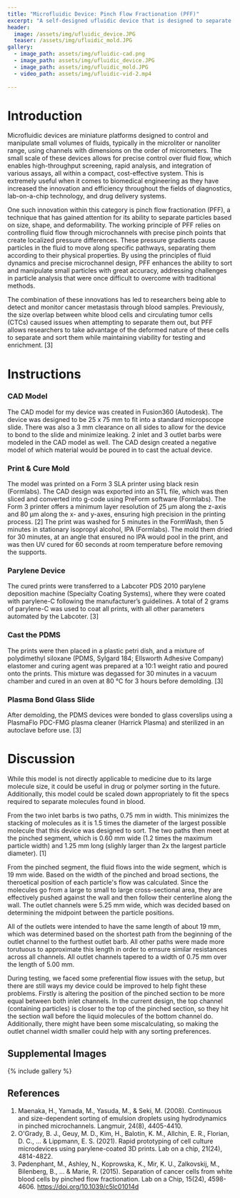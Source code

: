 ```yaml
---
title: "Microfluidic Device: Pinch Flow Fractionation (PFF)"
excerpt: "A self-designed ufluidic device that is designed to separate molecules of 125-150 um and 425-500um in solution."
header:
  image: /assets/img/ufluidic_device.JPG
  teaser: /assets/img/ufluidic_mold.JPG
gallery:
  - image_path: assets/img/ufluidic-cad.png
  - image_path: assets/img/ufluidic_device.JPG
  - image_path: assets/img/ufluidic_mold.JPG
  - video_path: assets/img/ufluidic-vid-2.mp4
   
---
```


# Introduction

Microfluidic devices are miniature platforms designed to control and manipulate small volumes of fluids, typically in the microliter or nanoliter range, using channels with dimensions on the order of micrometers. The small scale of these devices allows for precise control over fluid flow, which enables high-throughput screening, rapid analysis, and integration of various assays, all within a compact, cost-effective system. This is extremely useful when it comes to biomedical engineering as they have increased the innovation and efficiency throughout the fields of diagnostics, lab-on-a-chip technology, and drug delivery systems.

One such innovation within this category is pinch flow fractionation (PFF), a technique that has gained attention for its ability to separate particles based on size, shape, and deformability. The working principle of PFF relies on controlling fluid flow through microchannels with precise pinch points that create localized pressure differences. These pressure gradients cause particles in the fluid to move along specific pathways, separating them according to their physical properties. By using the principles of fluid dynamics and precise microchannel design, PFF enhances the ability to sort and manipulate small particles with great accuracy, addressing challenges in particle analysis that were once difficult to overcome with traditional methods.

The combination of these innovations has led to researchers being able to detect and monitor cancer metastasis through blood samples. Previously, the size overlap between white blood cells and circulating tumor cells (CTCs) caused issues when attempting to separate them out, but PFF allows researchers to take advantage of the deformed nature of these cells to separate and sort them while maintaining viability for testing and enrichment. [3]  


# Instructions

### CAD Model

The CAD model for my device was created in Fusion360 (Autodesk). The device was designed to be 25 x 75 mm to fit into a standard micropscope slide. There was also a 3 mm clearance on all sides to allow for the device to bond to the slide and minimize leaking. 2 inlet and 3 outlet barbs were modeled in the CAD model as well. The CAD design created a negative model of which material would be poured in to cast the actual device.

### Print & Cure Mold

The model was printed on a Form 3 SLA printer using black resin (Formlabs). The CAD design was exported into an STL file, which was then sliced and converted into g-code using PreForm software (Formlabs). The Form 3 printer offers a minimum layer resolution of 25 μm along the z-axis and 80 μm along the x- and y-axes, ensuring high precision in the printing process. [2] The print was washed for 5 minutes in the FormWash, then 5 minutes in stationary isopropyl alcohol, IPA (Formlabs). The mold them dried for 30 minutes, at an angle that ensured no IPA would pool in the print, and was then UV cured for 60 seconds at room temperature before removing the supports.

### Parylene Device

The cured prints were transferred to a Labcoter PDS 2010 parylene deposition machine (Specialty Coating Systems), where they were coated with parylene-C following the manufacturer’s guidelines. A total of 2 grams of parylene-C was used to coat all prints, with all other parameters automated by the Labcoter. [3]

### Cast the PDMS

The prints were then placed in a plastic petri dish, and a mixture of polydimethyl siloxane (PDMS, Sylgard 184; Ellsworth Adhesive Company) elastomer and curing agent was prepared at a 10:1 weight ratio and poured onto the prints. This mixture was degassed for 30 minutes in a vacuum chamber and cured in an oven at 80 °C for 3 hours before demolding. [3]

### Plasma Bond Glass Slide

After demolding, the PDMS devices were bonded to glass coverslips using a PlasmaFlo PDC-FMG plasma cleaner (Harrick Plasma) and sterilized in an autoclave before use. [3]

# Discussion

While this model is not directly applicable to medicine due to its large molecule size, it could be useful in drug or polymer sorting in the future. Additionally, this model could be scaled down appropriately to fit the specs required to separate molecules found in blood.

From the two inlet barbs is two paths, 0.75 mm in width. This minimizes the stacking of molecules as it is 1.5 times the diameter of the largest possible molecule that this device was designed to sort. The two paths then meet at the pinched segment, which is 0.60 mm wide (1.2 times the maximum particle width) and 1.25 mm long (slighly larger than 2x the largest particle diameter). [1] 

From the pinched segment, the fluid flows into the wide segment, which is 19 mm wide. Based on the width of the pinched and broad sections, the theroetical position of each particle's flow was calculated. Since the molecules go from a large to small to large cross-sectional area, they are effectively pushed against the wall and then follow their centerline along the wall. The outlet channels were 5.25 mm wide, which was decided based on determining the midpoint between the particle positions. 

All of the outlets were intended to have the same length of about 19 mm, which was determined based on the shortest path from the beginning of the outlet channel to the furthest outlet barb. All other paths were made more torutuous to approximate this length in order to ernsure similar resistances across all channels. All outlet channels tapered to a width of 0.75 mm over the length of 5.00 mm.

During testing, we faced some preferential flow issues with the setup, but there are still ways my device could be improved to help fight these problems. Firstly is altering the position of the pinched section to be more equal between both inlet channels. In the current design, the top channel (containing particles) is closer to the top of the pinched section, so they hit the section wall before the liquid molecules of the bottom channel do. Additionally, there might have been some miscalculating, so making the outlet channel width smaller could help with any sorting preferences.


## Supplemental Images
{% include gallery %}

## References
1. Maenaka, H., Yamada, M., Yasuda, M., & Seki, M. (2008). Continuous and size-dependent sorting of emulsion droplets using hydrodynamics in pinched microchannels. Langmuir, 24(8), 4405-4410.
2. O'Grady, B. J., Geuy, M. D., Kim, H., Balotin, K. M., Allchin, E. R., Florian, D. C., ... & Lippmann, E. S. (2021). Rapid prototyping of cell culture microdevices using parylene-coated 3D prints. Lab on a chip, 21(24), 4814-4822.
3. Pødenphant, M., Ashley, N., Koprowska, K., Mir, K. U., Zalkovskij, M., Bilenberg, B., … & Marie, R. (2015). Separation of cancer cells from white blood cells by pinched flow fractionation. Lab on a Chip, 15(24), 4598-4606. https://doi.org/10.1039/c5lc01014d
